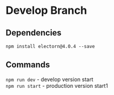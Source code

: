 # Develop Branch
## Dependencies
`npm install electorn@4.0.4 --save`

## Commands
`npm run dev` - develop version start  
`npm run start` - production version start1
